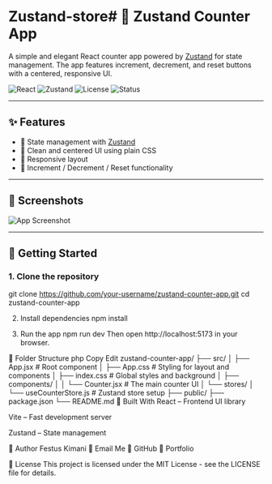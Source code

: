 # Zustand-store# 🧮 Zustand Counter App

A simple and elegant React counter app powered by [Zustand](https://github.com/pmndrs/zustand) for state management. The app features increment, decrement, and reset buttons with a centered, responsive UI.

![React](https://img.shields.io/badge/React-18+-61DAFB?logo=react)
![Zustand](https://img.shields.io/badge/Zustand-State--Management-blueviolet)
![License](https://img.shields.io/badge/license-MIT-green)
![Status](https://img.shields.io/badge/status-Active-brightgreen)

---

## ✨ Features

- 🧠 State management with [Zustand](https://zustand-demo.pmnd.rs/)
- 🎨 Clean and centered UI using plain CSS
- 📱 Responsive layout
- 🔁 Increment / Decrement / Reset functionality

---

## 📸 Screenshots

![App Screenshot](https://via.placeholder.com/800x400?text=Zustand+Counter+App) <!-- Replace with real screenshot if available -->

---

## 🚀 Getting Started

### 1. Clone the repository

git clone https://github.com/your-username/zustand-counter-app.git
cd zustand-counter-app

2. Install dependencies
npm install

3. Run the app
npm run dev
Then open http://localhost:5173 in your browser.

📁 Folder Structure
php
Copy
Edit
zustand-counter-app/
├── src/
│   ├── App.jsx           # Root component
│   ├── App.css           # Styling for layout and components
│   ├── index.css         # Global styles and background
│   ├── components/
│   │   └── Counter.jsx   # The main counter UI
│   └── stores/
│       └── useCounterStore.js # Zustand store setup
├── public/
├── package.json
└── README.md
🔧 Built With
React – Frontend UI library

Vite – Fast development server

Zustand – State management

🙌 Author
Festus Kimani
📧 Email Me
🔗 GitHub
🔗 Portfolio

📄 License
This project is licensed under the MIT License - see the LICENSE file for details.

